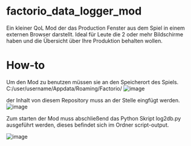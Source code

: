 # factorio_data_logger_mod
Ein kleiner QoL Mod der das Production Fenster aus dem Spiel in einem externen Browser darstellt. Ideal für Leute die 2 oder mehr Bildschirme haben und die Übersicht über Ihre Produktion behalten wollen.

# How-to
Um den Mod zu benutzen müssen sie an den Speicherort des Spiels.
C:/user/username/Appdata/Roaming/Factorio/
![image](https://github.com/user-attachments/assets/2594039c-f24c-43c0-adde-c847a7245d06)

der Inhalt von diesem Repository muss an der Stelle eingfügt werden.
![image](https://github.com/user-attachments/assets/d914006c-ce2a-4de9-9491-29ff98381480)

Zum starten der Mod muss abschließend das Python Skript log2db.py ausgeführt werden, dieses befindet sich im Ordner script-output.

![image](https://github.com/user-attachments/assets/4f69b4a2-0144-4343-a812-fb41e97b2c6a)

